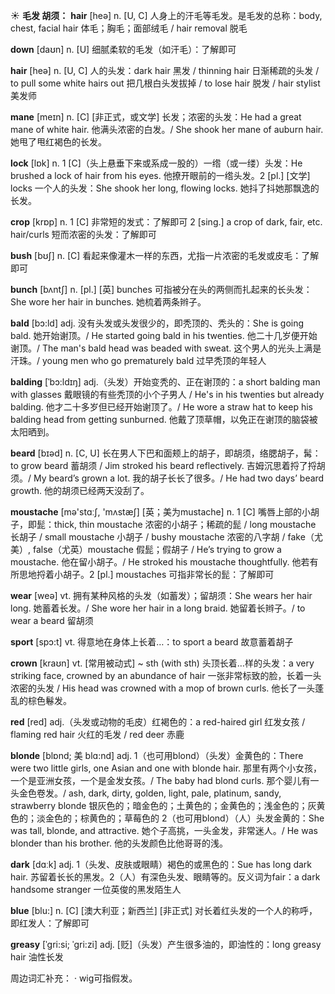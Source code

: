 ☀ <span class="category">**毛发 胡须：**</span>
<span class="vocabulary">**hair**</span> [heə] 
<span class="definition">n. [U, C] 人身上的汗毛等毛发。是毛发的总称：</span>body, chest, facial hair 体毛；胸毛；面部绒毛 / hair removal 脱毛

<span class="vocabulary">**down**</span> [daʊn] 
<span class="definition">n. [U] 细腻柔软的毛发（如汗毛）：</span>了解即可

<span class="vocabulary">**hair**</span> [heə] 
<span class="definition">n. [U, C] 人的头发：</span>dark hair 黑发 / thinning hair 日渐稀疏的头发 / to pull some white hairs out 把几根白头发拔掉 / to lose hair 脱发 / hair stylist 美发师 
          
<span class="vocabulary">**mane**</span> [meɪn]
<span class="definition">n. [C] [非正式，或文学] 长发；浓密的头发：</span>He had a great mane of white hair. 他满头浓密的白发。/ She shook her mane of auburn hair. 她甩了甩红褐色的长发。

<span class="vocabulary">**lock**</span> [lɒk] 
<span class="definition">n. 1 [C]（头上悬垂下来或系成一股的）一绺（或一缕）头发：</span>He brushed a lock of hair from his eyes. 他撩开眼前的一绺头发。<span class="definition">2 [pl.] [文学] locks 一个人的头发：</span>She shook her long, flowing locks. 她抖了抖她那飘逸的长发。

<span class="vocabulary">**crop**</span> [krɒp] 
<span class="definition">n. 1 [C] 非常短的发式：</span>了解即可 <span class="definition">2 [sing.] a crop of dark, fair, etc. hair/curls 短而浓密的头发：</span>了解即可

<span class="vocabulary">**bush**</span> [bʊʃ] 
<span class="definition">n. [C] 看起来像灌木一样的东西，尤指一片浓密的毛发或皮毛：</span>了解即可

<span class="vocabulary">**bunch**</span> [bʌntʃ] 
<span class="definition">n. [pl.] [英] bunches 可指被分在头的两侧而扎起来的长头发：</span>She wore her hair in bunches. 她梳着两条辫子。

<span class="vocabulary">**bald**</span> [bɔ:ld]
<span class="definition">adj. 没有头发或头发很少的，即秃顶的、秃头的：</span>She is going bald. 她开始谢顶。/ He started going bald in his twenties. 他二十几岁便开始谢顶。/ The man's bald head was beaded with sweat. 这个男人的光头上满是汗珠。/ young men who go prematurely bald 过早秃顶的年轻人

<span class="vocabulary">**balding**</span> [ˈbɔ:ldɪŋ]
<span class="definition">adj.（头发）开始变秃的、正在谢顶的：</span>a short balding man with glasses 戴眼镜的有些秃顶的小个子男人 / He's in his twenties but already balding. 他才二十多岁但已经开始谢顶了。/ He wore a straw hat to keep his balding head from getting sunburned. 他戴了顶草帽，以免正在谢顶的脑袋被太阳晒到。

<span class="vocabulary">**beard**</span> [bɪəd] 
<span class="definition">n. [C, U] 长在男人下巴和面颊上的胡子，即胡须，络腮胡子，髯：</span>to grow beard 蓄胡须 / Jim stroked his beard reflectively. 吉姆沉思着捋了捋胡须。/ My beard’s grown a lot. 我的胡子长长了很多。/ He had two days’ beard growth. 他的胡须已经两天没刮了。

<span class="vocabulary">**moustache**</span> [mə'stɑːʃ, 'mʌstæʃ] [英；美为mustache] 
<span class="definition">n. 1 [C] 嘴唇上部的小胡子，即髭：</span>thick, thin moustache 浓密的小胡子；稀疏的髭 / long moustache 长胡子 / small moustache 小胡子 / bushy moustache 浓密的八字胡 / fake（尤美）, false（尤英）moustache 假髭；假胡子 / He’s trying to grow a moustache. 他在留小胡子。/ He stroked his moustache thoughtfully. 他若有所思地捋着小胡子。<span class="definition">2 [pl.] moustaches 可指非常长的髭：</span>了解即可

<span class="vocabulary">**wear**</span> [weə] 
<span class="definition">vt. 拥有某种风格的头发（如蓄发）；留胡须：</span>She wears her hair long. 她蓄着长发。/ She wore her hair in a long braid. 她留着长辫子。/ to wear a beard 留胡须

<span class="vocabulary">**sport**</span> [spɔ:t] 
<span class="definition">vt. 得意地在身体上长着…：</span>to sport a beard 故意蓄着胡子
           
<span class="vocabulary">**crown**</span> [kraʊn]
<span class="definition">vt. [常用被动式] ~ sth (with sth) 头顶长着…样的头发：</span>a very striking face, crowned by an abundance of hair 一张非常标致的脸，长着一头浓密的头发 / His head was crowned with a mop of brown curls. 他长了一头蓬乱的棕色鬈发。

<span class="vocabulary">**red**</span> [red] 
<span class="definition">adj.（头发或动物的毛皮）红褐色的：</span>a red-haired girl 红发女孩 / flaming red hair 火红的毛发 / red deer 赤鹿
           
<span class="vocabulary">**blonde**</span> [blɒnd; 美 blɑ:nd]
<span class="definition">adj. 1（也可用blond）（头发）金黄色的：</span>There were two little girls, one Asian and one with blonde hair. 那里有两个小女孩，一个是亚洲女孩，一个是金发女孩。/ The baby had blond curls. 那个婴儿有一头金色卷发。/ ash, dark, dirty, golden, light, pale, platinum, sandy, strawberry blonde 银灰色的；暗金色的；土黄色的；金黄色的；浅金色的；灰黄色的；淡金色的；棕黄色的；草莓色的 <span class="definition">2（也可用blond）（人）头发金黄的：</span>She was tall, blonde, and attractive. 她个子高挑，一头金发，非常迷人。/ He was blonder than his brother. 他的头发颜色比他哥哥的浅。

<span class="vocabulary">**dark**</span> [dɑːk] 
<span class="definition">adj. 1（头发、皮肤或眼睛）褐色的或黑色的：</span>Sue has long dark hair. 苏留着长长的黑发。<span class="definition">2（人）有深色头发、眼睛等的。反义词为fair：</span>a dark handsome stranger 一位英俊的黑发陌生人

<span class="vocabulary">**blue**</span> [blu:] 
<span class="definition">n. [C] [澳大利亚；新西兰] [非正式] 对长着红头发的一个人的称呼，即红发人：</span>了解即可
           
<span class="vocabulary">**greasy**</span> [ˈgri:si; ˈgri:zi]
<span class="definition">adj. [贬]（头发）产生很多油的，即油性的：</span>long greasy hair 油性长发

周边词汇补充：
· wig可指假发。

